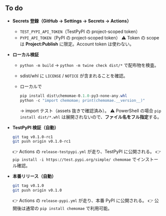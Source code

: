 ## To do

* **Secrets 登録（GitHub → Settings → Secrets → Actions）**

  * `TEST_PYPI_API_TOKEN`（TestPyPI の project-scoped token）
  * `PYPI_API_TOKEN`（PyPI の project-scoped token）
    ⚠️ Token の scope は **Project\:Publish** に限定。Account token は使わない。

* **ローカル検証**

  * `python -m build` → `python -m twine check dist/*` で配布物を検査。
  * sdist/whl に `LICENSE` / `NOTICE` が含まれることを確認。
  * ローカルで

    ```powershell
    pip install dist\chemomae-0.1.0-py3-none-any.whl
    python -c "import chemomae; print(chemomae.__version__)"
    ```

    → import テスト（assets 抜きで確認済み）。
    ⚠️ PowerShell の場合 `pip install dist/*.whl` は展開されないので、**ファイル名をフル指定**する。

* **TestPyPI 検証（自動）**

  ```bash
  git tag v0.1.0-rc1
  git push origin v0.1.0-rc1
  ```

  👉 Actions の `release-testpypi.yml` が走り、TestPyPI に公開される。
  👉 `pip install -i https://test.pypi.org/simple/ chemomae` でインストール確認。

* **本番リリース（自動）**

  ```bash
  git tag v0.1.0
  git push origin v0.1.0
  ```

  👉 Actions の `release-pypi.yml` が走り、本番 PyPI に公開される。
  👉 公開後は通常の `pip install chemomae` で利用可能。